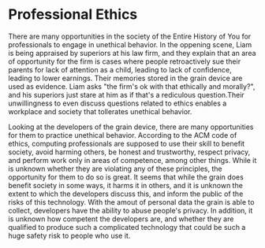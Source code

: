 # Professional Ethics

There are many opportunities in the society of the Entire History of You for professionals to engage in unethical behavior. In the oppening scene, Liam is being appraised by superiors at his law firm, and they explain that an area of opportunity for the firm is cases where people retroactively sue their parents for lack of attention as a child, leading to lack of confidence, leading to lower earnings. Their memories stored in the grain device are used as evidence. Liam asks "the firm's ok with that ethically and morally?", and his superiors just stare at him as if that's a rediculous question.Their unwillingness to even discuss questions related to ethics enables a workplace and society that tollerates unethical behavior.

Looking at the developers of the grain device, there are many opportunities for them to practice unethical behavior. According to the ACM code of ethics, computing professionals are supposed to use their skill to benefit society, avoid harming others, be honest and trustworthy, respect privacy, and perform work only in areas of competence, among other things. While it is unknown whether they are violating any of these principles, the opportunity for them to do so is great. It seems that while the grain does benefit society in some ways, it harms it in others, and it is unknown the extent to which the developers discuss this, and inform the public of the risks of this technology. With the amout of personal data the grain is able to collect, developers have the ability to abuse people's privacy. In addition, it is unknown how competent the developers are, and whether they are qualified to produce such a complicated technology that could be such a huge safety risk to people who use it.